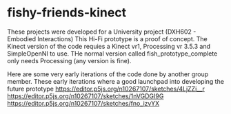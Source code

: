 # fishy-friends-kinect
These projects were developed for a University project (DXH602 - Embodied Interactions)
This Hi-Fi prototype is a proof of concept.
The Kinect version of the code requies a Kinect vr1, Processing vr 3.5.3 and SimpleOpenNI to use.
THe normal version called fish_prototype_complete only needs Processing (any version is fine).

Here are some very early iterations of the code done by another group member.
These early iterations where a good launchpad into developing the future prototype
https://editor.p5js.org/n10267107/sketches/4LjZZi__r
https://editor.p5js.org/n10267107/sketches/1nVGDGI9G
https://editor.p5js.org/n10267107/sketches/fno_izvYX
